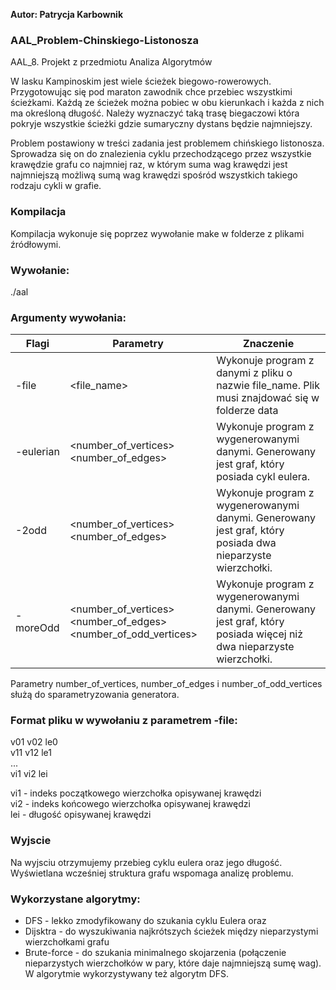 **Autor: Patrycja Karbownik**

### AAL_Problem-Chinskiego-Listonosza
AAL_8. Projekt z przedmiotu Analiza Algorytmów

W lasku Kampinoskim jest wiele ścieżek biegowo-rowerowych. Przygotowując się pod maraton zawodnik chce przebiec wszystkimi ścieżkami. Każdą ze ścieżek można pobiec w obu kierunkach i każda z nich ma określoną długość.
Należy wyznaczyć taką trasę biegaczowi która pokryje wszystkie ścieżki gdzie sumaryczny dystans będzie najmniejszy.

Problem postawiony w treści zadania jest problemem chińskiego listonosza. Sprowadza się on do znalezienia cyklu przechodzącego przez wszystkie krawędzie grafu co najmniej raz, w którym suma wag krawędzi jest najmniejszą możliwą sumą wag krawędzi spośród wszystkich takiego rodzaju cykli w grafie.

### Kompilacja
Kompilacja wykonuje się poprzez wywołanie make w folderze z plikami źródłowymi.

### Wywołanie:
./aal <flag> <parameters>

### Argumenty wywołania: 
| Flagi | Parametry | Znaczenie |
| ------ | ------ | ------ |
| -file| <file_name> | Wykonuje program z danymi z pliku o nazwie file_name. Plik musi znajdować się w folderze data |
| -eulerian | <number_of_vertices> <number_of_edges> | Wykonuje program z wygenerowanymi danymi. Generowany jest graf, który posiada cykl eulera. |
| -2odd | <number_of_vertices> <number_of_edges> |  Wykonuje program z wygenerowanymi danymi. Generowany jest graf, który posiada dwa nieparzyste wierzchołki. |
| -moreOdd | <number_of_vertices> <number_of_edges> <number_of_odd_vertices> |  Wykonuje program z wygenerowanymi danymi. Generowany jest graf, który posiada więcej niż dwa nieparzyste wierzchołki. |

Parametry number_of_vertices, number_of_edges i number_of_odd_vertices służą do sparametryzowania generatora.

### Format pliku w wywołaniu z parametrem -file:
v01 v02 le0 <br />
v11 v12 le1 <br />
... <br />
vi1 vi2 lei <br />

vi1 - indeks początkowego wierzchołka opisywanej krawędzi <br />
vi2 - indeks końcowego wierzchołka opisywanej krawędzi <br />
lei - długość opisywanej krawędzi

### Wyjscie
Na wyjsciu otrzymujemy przebieg cyklu eulera oraz jego długość.
Wyświetlana wcześniej struktura grafu wspomaga analizę problemu.

### Wykorzystane algorytmy:
- DFS - lekko zmodyfikowany do szukania cyklu Eulera oraz 
- Dijsktra - do wyszukiwania najkrótszych ścieżek między nieparzystymi wierzchołkami grafu
- Brute-force - do szukania minimalnego skojarzenia (połączenie nieparzystych wierzchołków w pary, które daje najmniejszą sumę wag). W algorytmie wykorzystywany też algorytm DFS.